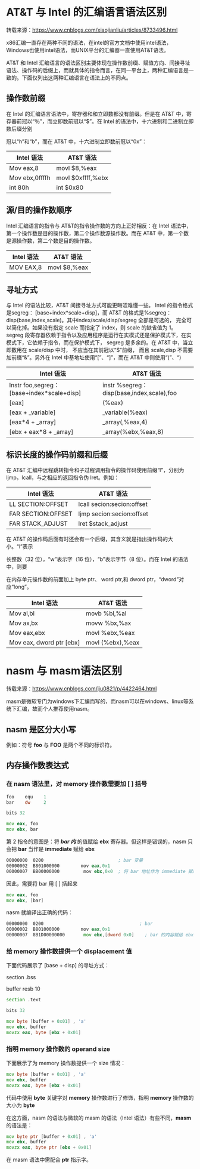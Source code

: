# AT&T 与 Intel 的汇编语言语法区别

转载来源：https://www.cnblogs.com/xiaojianliu/articles/8733496.html

x86汇编一直存在两种不同的语法，在intel的官方文档中使用intel语法，Windows也使用intel语法，而UNIX平台的汇编器一直使用AT&T语法。

AT&T 和 Intel 汇编语言的语法区别主要体现在操作数前缀、赋值方向、间接寻址语法、操作码的后缀上，而就具体的指令而言，在同一平台上，两种汇编语言是一致的。下面仅列出这两种汇编语言在语法上的不同点。

## 操作数前缀

在 Intel 的汇编语言语法中，寄存器和和立即数都没有前缀。但是在 AT&T 中，寄存器前冠以“％”，而立即数前冠以“$”。在 Intel 的语法中，十六进制和二进制立即数后缀分别

冠以“h”和“b”，而在 AT&T 中，十六进制立即数前冠以“0x”：

| Intel 语法     | AT&T 语法         |
| -------------- | ----------------- |
| Mov eax,8      | movl $8,%eax      |
| Mov ebx,0ffffh | movl $0xffff,%ebx |
| int 80h        | int $0x80         |

## 源/目的操作数顺序

Intel 汇编语言的指令与 AT&T的指令操作数的方向上正好相反：在 Intel 语法中，第一个操作数是目的操作数，第二个操作数源操作数。而在 AT&T 中，第一个数是源操作数，第二个数是目的操作数。

| Intel 语法 | AT&T 语法    |
| ---------- | ------------ |
| MOV EAX,8  | movl $8,%eax |

## 寻址方式

与 Intel 的语法比较，AT&T 间接寻址方式可能更晦涩难懂一些。 Intel 的指令格式是segreg： [base+index*scale+disp]，而 AT&T 的格式是%segreg：disp(base,index,scale)。其中index/scale/disp/segreg 全部是可选的， 完全可以简化掉。如果没有指定 scale 而指定了 index，则 scale 的缺省值为 1。 segreg 段寄存器依赖于指令以及应用程序是运行在实模式还是保护模式下，在实模式下，它依赖于指令，而在保护模式下， segreg 是多余的。在 AT&T 中，当立即数用在 scale/disp 中时， 不应当在其前冠以“$”前缀， 而且 scale,disp 不需要加前缀“&”。另外在 Intel 中基地址使用“[”、“]”，而在 AT&T 中则使用“(”、“)

| Intel 语法                                 | AT&T 语法                                  |
| ------------------------------------------ | ------------------------------------------ |
| Instr foo,segreg： [base+index*scale+disp] | instr %segreg： disp(base,index,scale),foo |
| [eax]                                      | (%eax)                                     |
| [eax + _variable]                          | _variable(%eax)                            |
| [eax*4 + _array]                           | _array(,%eax,4)                            |
| [ebx + eax*8 + _array]                     | _array(%ebx,%eax,8)                        |

## 标识长度的操作码前缀和后缀

在 AT&T 汇编中远程跳转指令和子过程调用指令的操作码使用前缀“l”，分别为 ljmp，lcall，与之相应的返回指令伪 lret。例如：

| Intel 语法         | AT&T 语法                  |
| ------------------ | -------------------------- |
| LL SECTION:OFFSET  | lcall secion:secion:offset |
| FAR SECTION:OFFSET | ljmp secion:secion:offset  |
| FAR STACK_ADJUST   | lret $stack_adjust         |

在 AT&T 的操作码后面有时还会有一个后缀，其含义就是指出操作码的大小。“l”表示

长整数（32 位），“w”表示字（16 位），“b”表示字节（8 位）。而在 Intel 的语法中，则要

在内存单元操作数的前面加上 byte ptr、 word ptr,和 dword ptr，“dword”对应“long”。

| Intel 语法               | AT&T 语法        |
| ------------------------ | ---------------- |
| Mov al,bl                | movb %bl,%al     |
| Mov ax,bx                | movw %bx,%ax     |
| Mov eax,ebx              | movl %ebx,%eax   |
| Mov eax, dword ptr [ebx] | movl (%ebx),%eax |

 

# nasm 与 masm语法区别

转载来源：https://www.cnblogs.com/jiu0821/p/4422464.html

masm是微软专门为windows下汇编而写的，而nasm可以在windows、linux等系统下汇编，故而个人推荐使用nasm。

## nasm 是区分大小写

例如：符号 **foo** 与 **FOO** 是两个不同的标识符。

## 内存操作数表达式

### 在 nasm 语法里，对 memory 操作数需要加 [ ] 括号

```asm
foo    equ    1
bar    dw     2

bits 32

mov eax, foo
mov ebx, bar
```

第 2 指令的意图是：将 ***bar 内*** 的值赋给 **ebx** 寄存器。但这样是错误的，nasm 只会把 **bar** 当作是 **immediate** 赋给 **ebx**

```asm
00000000  0200                            ; bar 变量
00000002  B801000000        mov eax,0x1
00000007  BB00000000         mov ebx,0x0  ; 将 bar 地址作为 immediate 赋给 ebx
```

因此，需要将 bar 用 [ ] 括起来

```asm
mov eax, foo
mov ebx, [bar]
```

nasm 就编译出正确的代码：

```asm
00000000  0200                                    ; bar
00000002  B801000000        mov eax,0x1
00000007  8B1D00000000       mov ebx,[dword 0x0]    ; bar 的内容赋给 ebx
```

### 给 memory 操作数提供一个 displacement 值

下面代码展示了 [base + disp] 的寻址方式：

section .bss

buffer  resb 10


```asm
section .text

bits 32

mov byte [buffer + 0x01] , 'a'
mov ebx, buffer
movzx eax, byte [ebx + 0x01]
```

### 指明 memory 操作数的 operand size

下面展示了为 memory 操作数提供一个 size 情况：

```asm
mov byte [buffer + 0x01] , 'a'
mov ebx, buffer
movzx eax, byte [ebx + 0x01]
```

代码中使用 **byte** 关键字对 **memory** 操作数进行了修饰，指明 **memory** 操作数的大小为 **byte**

在这方面，nasm 的语法与微软的 masm 的语法（Intel 语法）有些不同，**masm** 的语法是：

```asm
mov byte ptr [buffer + 0x01] , 'a'
mov ebx, buffer
movzx eax, byte ptr [ebx + 0x01]
```

在 masm 语法中需配合 **ptr** 指示字。
